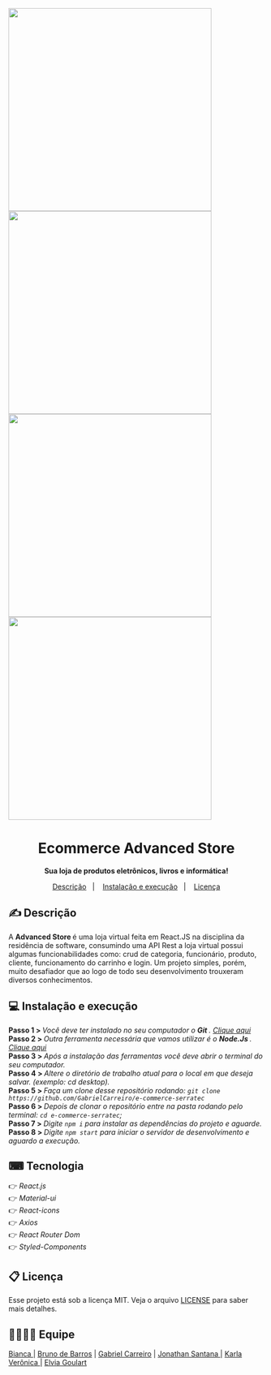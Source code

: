<img src="https://i.imgur.com/puV8oFv.png" width="400"> <img src="https://i.imgur.com/CvniL30.png" width="400">
<img src="https://i.imgur.com/OYE4V2m.png" width="400"> <img src="https://i.imgur.com/EPkVqDq.png" width="400">


<h1 align="center">Ecommerce Advanced Store </h1>
 <p align="center"> <strong> Sua loja de produtos eletrônicos, livros e informática!</strong></p>

<p align="center">
  <a href="#-descrição">Descrição</a>&nbsp;&nbsp;&nbsp;|&nbsp;&nbsp;&nbsp;
  <a href="#-instalação-e-execução">Instalação e execução</a>&nbsp;&nbsp;&nbsp;|&nbsp;&nbsp;&nbsp;
  <a href="#memo-licença">Licença</a>
</p>

## ✍ Descrição

A <strong> Advanced Store </strong> é uma loja virtual feita em React.JS na disciplina da residência de software, consumindo uma API Rest a loja virtual possui algumas funcionabilidades como: crud de categoria, funcionário, produto, cliente, funcionamento do carrinho e login. Um projeto simples, porém, muito desafiador que ao logo de todo seu desenvolvimento trouxeram diversos conhecimentos. 


 ## 💻 Instalação e execução
 
<strong> Passo 1 > </strong> <i> Você deve ter instalado no seu computador o <strong> Git  </strong>. <a href="https://git-scm.com/"> Clique aqui </a></i><br>
<strong> Passo 2 > </strong> <i> Outra ferramenta necessária que vamos utilizar é o <strong> Node.Js </strong>. <a href="https://nodejs.org/en/"> Clique aqui </a></i><br>
<strong> Passo 3 > </strong> <i> Após a instalação das ferramentas você deve abrir o terminal do seu computador. </i><br>
<strong> Passo 4 > </strong> <i> Altere o diretório de trabalho atual para o local em que deseja salvar. (exemplo: cd desktop).</i><br>
<strong> Passo 5 > </strong> <i> Faça um clone desse repositório rodando: `git clone https://github.com/GabrielCarreiro/e-commerce-serratec`</i><br>
<strong> Passo 6 > </strong> <i> Depois de clonar o repositório entre na pasta rodando pelo terminal: `cd e-commerce-serratec`; </i><br>
<strong> Passo 7 > </strong> <i> Digite `npm i` para instalar as dependências do projeto e aguarde. </i><br>
<strong> Passo 8 > </strong> <i> Digite `npm start` para iniciar o servidor de desenvolvimento e aguardo a execução.</i><br>

## ⌨ Tecnologia 

👉<i> React.js </i><br/>
👉<i> Material-ui </i><br/>
👉<i> React-icons </i><br/>
👉<i> Axios </i><br/>
👉<i> React Router Dom </i><br/>
👉<i> Styled-Components </i>


## 📋 Licença

Esse projeto está sob a licença MIT. Veja o arquivo [LICENSE](LICENSE.md) para saber mais detalhes.

## 👩‍💻👨‍💻 Equipe

<a href="https://github.com/Bibiper"> Bianca </a> |
<a href="https://github.com/brunoBarGon"> Bruno de Barros</a> |
<a href="https://github.com/GabrielCarreiro">Gabriel Carreiro</a> |
<a href="https://github.com/nogueira-jonathan"> Jonathan Santana </a> |
<a href="https://github.com/KARLA-DINIZ"> Karla Verônica </a> |
<a href="https://github.com/elviamasiero"> Elvia Goulart </a> 

